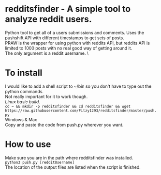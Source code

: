 # redditsfinder - A simple tool to analyze reddit users. 
Python tool to get all of a users submissions and comments. Uses the pushshift API with different timestamps to get sets of posts. \
PRAW is the wrapper for using python with reddits API, but reddits API is limited to 1000 posts with no real good way of getting around it.\
The only argument is a reddit username. \


# To install 
I would like to add a shell script to ~/bin so you don't have to type out the python commands.\
Not really important for it to work though.\
*Linux basic build*.\
`cd ~ && mkdir -p redditsfinder && cd redditsfinder && wget https://raw.githubusercontent.com/Fitzy1293/redditsfinder/master/push.py`\
Windows & Mac\
Copy and paste the code from push.py wherever you want. 


# How to use
Make sure you are in the path where redditsfinder was installed. \
`python3 push.py [redditUsername]` \
The location of the output files are listed when the script is finished.
